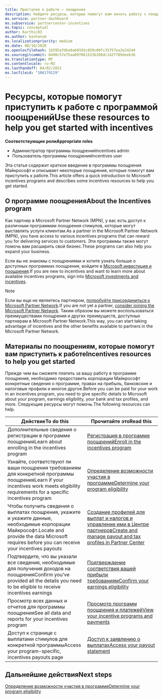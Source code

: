 ```yaml
---
title: Приступая к работе — поощрения
description: Найдите ресурсы, которые помогут вам начать работу с поощрениями. Шаги включают подтверждение соответствия требованиям к допустимости и отправку сведений о банке, налогах и выплатах.
ms.service: partner-dashboard
ms.subservice: partnercenter-incentives
ms.topic: conceptual
author: Karthic83
ms.author: kashanum
ms.localizationpriority: medium
ms.date: 08/10/2020
ms.openlocfilehash: 1b595afdba9ab9192c859c00fc35757ea2e24244
ms.sourcegitcommit: 6498c57e75aa097861523b206dc142f789deeb36
ms.translationtype: MT
ms.contentlocale: ru-RU
ms.lasthandoff: 04/02/2021
ms.locfileid: "106179129"
---
```

# <a name="use-these-resources-to-help-you-get-started-with-incentives"></a><span data-ttu-id="b83b5-104">Ресурсы, которые помогут приступить к работе с программой поощрений</span><span class="sxs-lookup"><span data-stu-id="b83b5-104">Use these resources to help you get started with incentives</span></span>

<span data-ttu-id="b83b5-105">**Соответствующие роли**</span><span class="sxs-lookup"><span data-stu-id="b83b5-105">**Appropriate roles**</span></span>

- <span data-ttu-id="b83b5-106">Администратор программы поощрения</span><span class="sxs-lookup"><span data-stu-id="b83b5-106">Incentives admin</span></span>
- <span data-ttu-id="b83b5-107">Пользователь программы поощрения</span><span class="sxs-lookup"><span data-stu-id="b83b5-107">Incentives user</span></span>

<span data-ttu-id="b83b5-108">Эта статья содержит краткое введение в программы поощрения Майкрософт и описывает некоторые поощрения, которые помогут вам приступить к работе.</span><span class="sxs-lookup"><span data-stu-id="b83b5-108">This article offers a quick introduction to Microsoft incentives programs and describes some incentives resources to help you get started.</span></span>

## <a name="about-the-incentives-program"></a><span data-ttu-id="b83b5-109">О программе поощрения</span><span class="sxs-lookup"><span data-stu-id="b83b5-109">About the Incentives program</span></span>

<span data-ttu-id="b83b5-110">Как партнер в Microsoft Partner Network (MPN), у вас есть доступ к различным программам поощрения стимулов, которые могут выставлять услуги клиентам.</span><span class="sxs-lookup"><span data-stu-id="b83b5-110">As a partner in the Microsoft Partner Network (MPN), you have access to various incentives programs that can reward you for delivering services to customers.</span></span> <span data-ttu-id="b83b5-111">Эти программы также могут помочь вам расширить свой бизнес.</span><span class="sxs-lookup"><span data-stu-id="b83b5-111">These programs can also help you expand your business.</span></span>

<span data-ttu-id="b83b5-112">Если вы не знакомы с поощрениями и хотите узнать больше о доступных программах поощрения, войдите в [Microsoft инвестиция и поощрения](https://partner.microsoft.com/membership/partner-incentives).</span><span class="sxs-lookup"><span data-stu-id="b83b5-112">If you are new to incentives and want to learn more about available incentives programs, sign into [Microsoft investments and incentives](https://partner.microsoft.com/membership/partner-incentives).</span></span>

> [!NOTE]
> <span data-ttu-id="b83b5-113">Если вы еще не являетесь партнером, [попробуйте присоединиться к Microsoft Partner Network](https://partner.microsoft.com/membership).</span><span class="sxs-lookup"><span data-stu-id="b83b5-113">If you are not yet a partner, [consider joining the Microsoft Partner Network](https://partner.microsoft.com/membership).</span></span> <span data-ttu-id="b83b5-114">Таким образом вы можете воспользоваться преимуществами поощрения и других преимуществ, доступных партнерам в Microsoft Partner Network.</span><span class="sxs-lookup"><span data-stu-id="b83b5-114">This way, you can start taking advantage of incentives and the other benefits available to partners in the Microsoft Partner Network.</span></span>  

## <a name="incentives-resources-to-help-you-get-started"></a><span data-ttu-id="b83b5-115">Материалы по поощрениям, которые помогут вам приступить к работе</span><span class="sxs-lookup"><span data-stu-id="b83b5-115">Incentives resources to help you get started</span></span>

<span data-ttu-id="b83b5-116">Прежде чем вы сможете платить за вашу работу в программе поощрения, необходимо предоставить корпорации Майкрософт конкретные сведения о программе, правах на прибыль, банковские и налоговые профили и многое другое.</span><span class="sxs-lookup"><span data-stu-id="b83b5-116">Before you can be paid for your work in an incentives program, you need to give specific details to Microsoft about your program, earnings eligibility, your bank and tax profiles, and more.</span></span> <span data-ttu-id="b83b5-117">Следующие ресурсы могут помочь.</span><span class="sxs-lookup"><span data-stu-id="b83b5-117">The following resources can help.</span></span>

|  <span data-ttu-id="b83b5-118">**Действие**</span><span class="sxs-lookup"><span data-stu-id="b83b5-118">**To do this**</span></span>  |  <span data-ttu-id="b83b5-119">**Прочитайте это**</span><span class="sxs-lookup"><span data-stu-id="b83b5-119">**Read this**</span></span>  |
|--------------|-----------|
| <span data-ttu-id="b83b5-120">Дополнительные сведения о регистрации в программе поощрения</span><span class="sxs-lookup"><span data-stu-id="b83b5-120">Learn about enrolling in the incentives program</span></span> | [<span data-ttu-id="b83b5-121">Регистрация в программе поощрений</span><span class="sxs-lookup"><span data-stu-id="b83b5-121">Enroll in the incentives program</span></span>](incentives-enroll.md)  |
| <span data-ttu-id="b83b5-122">Узнайте, соответствуют ли ваши поощрения требованиям для конкретной программы поощрения</span><span class="sxs-lookup"><span data-stu-id="b83b5-122">Learn if your incentives work meets eligibility requirements for a specific incentives program</span></span> | [<span data-ttu-id="b83b5-123">Определение возможности участия в программе</span><span class="sxs-lookup"><span data-stu-id="b83b5-123">Determine your program eligibility</span></span>](incentives-determined-your-program-eligibility.md)  |
| <span data-ttu-id="b83b5-124">Чтобы получить сведения о выплатах поощрения, укажите и укажите данные, необходимые корпорации Майкрософт.</span><span class="sxs-lookup"><span data-stu-id="b83b5-124">Locate and provide the data Microsoft requires before you can receive your incentives payouts</span></span> | [<span data-ttu-id="b83b5-125">Создание профилей для выплат и налогов и управление ими в Центре партнеров</span><span class="sxs-lookup"><span data-stu-id="b83b5-125">Create and manage payout and tax profiles in Partner Center</span></span>](incentives-create-and-manage-your-payout-and-tax-profiles.md)  |
| <span data-ttu-id="b83b5-126">Подтвердите, что вы указали все сведения, необходимые для получения доходов на поощрения</span><span class="sxs-lookup"><span data-stu-id="b83b5-126">Confirm you’ve provided all the details you need to be eligible to receive incentives earnings</span></span> | [<span data-ttu-id="b83b5-127">Подтверждение соответствия вашей прибыли требованиям</span><span class="sxs-lookup"><span data-stu-id="b83b5-127">Confirm your earnings eligibility</span></span>](incentives-confirm-your-earnings-eligibility.md)  |
| <span data-ttu-id="b83b5-128">Просмотр всех данных и отчетов для программы поощрения</span><span class="sxs-lookup"><span data-stu-id="b83b5-128">See all data and reports for your incentives program</span></span> | [<span data-ttu-id="b83b5-129">Просмотр программ поощрения и платежей</span><span class="sxs-lookup"><span data-stu-id="b83b5-129">View your incentive programs and payments</span></span>](understand-incentive-payouts.md)  |
| <span data-ttu-id="b83b5-130">Доступ к странице с выплатами стимулов для конкретной программы</span><span class="sxs-lookup"><span data-stu-id="b83b5-130">Access your program-specific, incentives payouts page</span></span> | [<span data-ttu-id="b83b5-131">Доступ к заявлению о выплатах</span><span class="sxs-lookup"><span data-stu-id="b83b5-131">Access your payout statement</span></span>](payout-statement.md)  |

## <a name="next-steps"></a><span data-ttu-id="b83b5-132">Дальнейшие действия</span><span class="sxs-lookup"><span data-stu-id="b83b5-132">Next steps</span></span>

[<span data-ttu-id="b83b5-133">Определение возможности участия в программе</span><span class="sxs-lookup"><span data-stu-id="b83b5-133">Determine your program eligibility</span></span>](incentives-determined-your-program-eligibility.md)